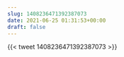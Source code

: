 ```yaml
---
slug: 1408236471392387073
date: 2021-06-25 01:31:53+00:00
draft: false
---
```


{{< tweet 1408236471392387073 >}}
